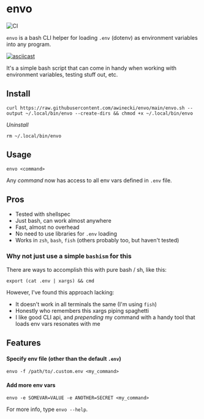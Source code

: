 # envo

![CI](https://github.com/awinecki/envo/workflows/CI/badge.svg?branch=main)



`envo` is a bash CLI helper for loading `.env` (dotenv) as environment variables into any program.

[![asciicast](https://asciinema.org/a/Tn95ATBxcSx0srPFg6mccPCPo.svg)](https://asciinema.org/a/Tn95ATBxcSx0srPFg6mccPCPo)



It's a simple bash script that can come in handy when working with environment variables, testing stuff out, etc.

## Install

```
curl https://raw.githubusercontent.com/awinecki/envo/main/envo.sh --output ~/.local/bin/envo --create-dirs && chmod +x ~/.local/bin/envo
```

*Uninstall*

```
rm ~/.local/bin/envo
```



## Usage

```
envo <command>
```

Any *command* now has access to all env vars defined in `.env` file.



## Pros

- Tested with shellspec
- Just bash, can work almost anywhere
- Fast, almost no overhead
- No need to use libraries for `.env` loading
- Works in `zsh`, `bash`, `fish` (others probably too, but haven't tested)



### Why not just use a simple `bashism` for this

There are ways to accomplish this with pure bash / sh, like this:

```
export (cat .env | xargs) && cmd
```

However, I've found this approach lacking:

- It doesn't work in all terminals the same (I'm using `fish`)
- Honestly who remembers this xargs piping spaghetti
- I like good CLI api, and *prepending* my command with a handy tool that loads env vars resonates with me



## Features

#### Specify env file (other than the default `.env`)

```
envo -f /path/to/.custom.env <my_command>
```

#### Add more env vars

```
envo -e SOMEVAR=VALUE -e ANOTHER=SECRET <my_command>
```

For more info, type `envo --help`.
